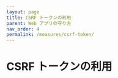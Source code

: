 ```yaml
---
layout: page
title: CSRF トークンの利用
parent: Web アプリの守り方
nav_order: 4
permalink: /measures/csrf-token/
---
```


# CSRF トークンの利用
